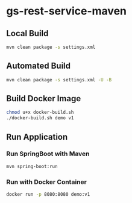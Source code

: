 
# gs-rest-service-maven

## Local Build

```bash
mvn clean package -s settings.xml
```

## Automated Build

```bash
mvn clean package -s settings.xml -U -B
```

## Build Docker Image

```bash
chmod u+x docker-build.sh
./docker-build.sh demo v1
```

## Run Application

### Run SpringBoot with Maven

```bash
mvn spring-boot:run
```

### Run with Docker Container

```bash
docker run -p 8080:8080 demo:v1

```